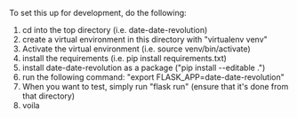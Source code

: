 To set this up for development, do the following:
1) cd into the top directory (i.e. date-date-revolution)
2) create a virtual environment in this directory with "virtualenv venv"
3) Activate the virtual environment (i.e. source venv/bin/activate)
4) install the requirements (i.e. pip install requirements.txt)
5) install date-date-revolution as a package ("pip install --editable .")
6) run the following command: "export FLASK_APP=date-date-revolution"
7) When you want to test, simply run "flask run" (ensure that it's done from that directory)
8) voila
